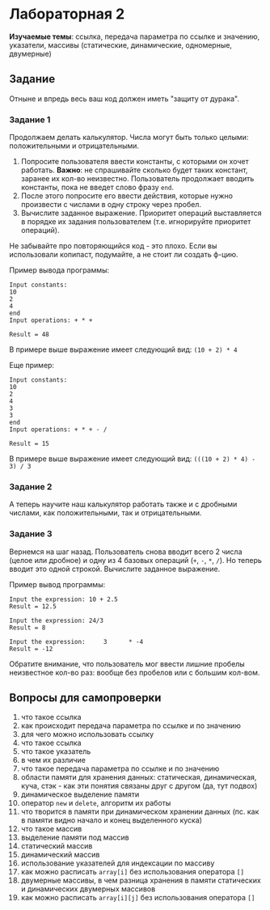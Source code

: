 # Лабораторная 2
**Изучаемые темы**: ссылка, передача параметра по ссылке и значению, указатели, массивы (статические, динамические, одномерные, двумерные)

## Задание
Отныне и впредь весь ваш код должен иметь "защиту от дурака".
### Задание 1
Продолжаем делать калькулятор. Числа могут быть только целыми: положительными и отрицательными.

1. Попросите пользователя ввести константы, с которыми он хочет работать. **Важно**: не спрашивайте сколько будет таких констант, заранее их кол-во неизвестно. Пользователь продолжает вводить константы, пока не введет слово фразу `end`.
1. После этого попросите его ввести действия, которые нужно произвести с числами в одну строку через пробел.
1. Вычислите заданное выражение. Приоритет операций выставляется в порядке их задания пользователем (т.е. игнорируйте приоритет операций).

Не забывайте про повторяющийся код - это плохо. Если вы использовали копипаст, подумайте, а не стоит ли создать ф-цию.

Пример вывода программы:
```
Input constants: 
10 
2 
4
end
Input operations: + * +

Result = 48
```
В примере выше выражение имеет следующий вид: `(10 + 2) * 4`

Еще пример:
```
Input constants: 
10 
2 
4 
3
3
end
Input operations: + * + - /

Result = 15
```
В примере выше выражение имеет следующий вид: `(((10 + 2) * 4) - 3) / 3`

### Задание 2
А теперь научите наш калькулятор работать также и с дробными числами, как положительными, так и отрицательными.

### Задание 3
Вернемся на шаг назад. Пользователь снова вводит всего 2 числа (целое или дробное) и одну из 4 базовых операций (`+`, `-`, `*`, `/`). Но теперь вводит это одной строкой. Вычислите заданное выражение.

Пример вывод программы:
```
Input the expression: 10 + 2.5
Result = 12.5
```
```
Input the expression: 24/3
Result = 8
```
```
Input the expression:     3      * -4
Result = -12
```
Обратите внимание, что пользователь мог ввести лишние пробелы неизвестное кол-во раз: вообще без пробелов или с большим кол-вом.

## Вопросы для самопроверки
1. что такое ссылка
1. как происходит передача параметра по ссылке и по значению
1. для чего можно использовать ссылку
1. что такое ссылка
1. что такое указатель
1. в чем их различие
1. что такое передача параметра по ссылке и по значению
1. области памяти для хранения данных: статическая, динамическая, куча, стэк - как эти понятия связаны друг с другом (да, тут подвох)
1. динамическое выделение памяти
1. оператор `new` и `delete`, алгоритм их работы
1. что творится в памяти при динамическом хранении данных (пс. как в памяти видно начало и конец выделенного куска)
1. что такое массив
1. выделение памяти под массив
1. статический массив
1. динамический массив
1. использование указателей для индексации по массиву
1. как можно расписать `array[i]` без использования оператора `[]`
1. двумерные массивы, в чем разница хранения в памяти статических и динамических двумерных массивов
1. как можно расписать `array[i][j]` без использования оператора `[]`
